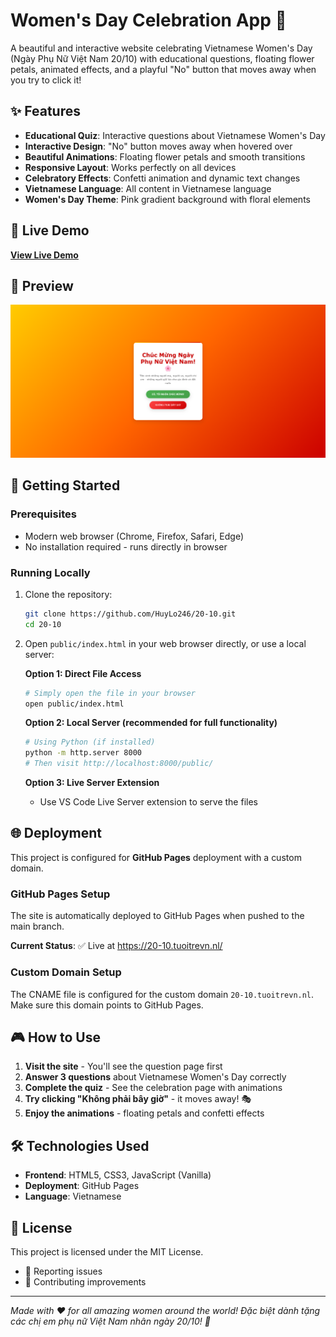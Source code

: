 # Women's Day Celebration App 🌸

A beautiful and interactive website celebrating Vietnamese Women's Day (Ngày Phụ Nữ Việt Nam 20/10) with educational questions, floating flower petals, animated effects, and a playful "No" button that moves away when you try to click it!

## ✨ Features

- **Educational Quiz**: Interactive questions about Vietnamese Women's Day
- **Interactive Design**: "No" button moves away when hovered over
- **Beautiful Animations**: Floating flower petals and smooth transitions
- **Responsive Layout**: Works perfectly on all devices
- **Celebratory Effects**: Confetti animation and dynamic text changes
- **Vietnamese Language**: All content in Vietnamese language
- **Women's Day Theme**: Pink gradient background with floral elements

## 🎯 Live Demo

**[View Live Demo](https://20-10.tuoitrevn.nl/)**

## 📸 Preview

![Women's Day App Preview](public/images/20-10.png)

## 🚀 Getting Started

### Prerequisites

- Modern web browser (Chrome, Firefox, Safari, Edge)
- No installation required - runs directly in browser

### Running Locally

1. Clone the repository:
   ```bash
   git clone https://github.com/HuyLo246/20-10.git
   cd 20-10
   ```

2. Open `public/index.html` in your web browser directly, or use a local server:

   **Option 1: Direct File Access**
   ```bash
   # Simply open the file in your browser
   open public/index.html
   ```

   **Option 2: Local Server (recommended for full functionality)**
   ```bash
   # Using Python (if installed)
   python -m http.server 8000
   # Then visit http://localhost:8000/public/
   ```

   **Option 3: Live Server Extension**
   - Use VS Code Live Server extension to serve the files

## 🌐 Deployment

This project is configured for **GitHub Pages** deployment with a custom domain.

### GitHub Pages Setup

The site is automatically deployed to GitHub Pages when pushed to the main branch.

**Current Status**: ✅ Live at https://20-10.tuoitrevn.nl/

### Custom Domain Setup

The CNAME file is configured for the custom domain `20-10.tuoitrevn.nl`. Make sure this domain points to GitHub Pages.

## 🎮 How to Use

1. **Visit the site** - You'll see the question page first
2. **Answer 3 questions** about Vietnamese Women's Day correctly
3. **Complete the quiz** - See the celebration page with animations
4. **Try clicking "Không phải bây giờ"** - it moves away! 🎭
5. **Enjoy the animations** - floating petals and confetti effects

## 🛠️ Technologies Used

- **Frontend**: HTML5, CSS3, JavaScript (Vanilla)
- **Deployment**: GitHub Pages
- **Language**: Vietnamese

## 📝 License

This project is licensed under the MIT License.
- 🐛 Reporting issues
- 🚀 Contributing improvements

---

*Made with ❤️ for all amazing women around the world! Đặc biệt dành tặng các chị em phụ nữ Việt Nam nhân ngày 20/10! 🌸*
